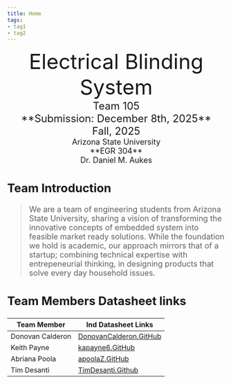 ```yaml
---
title: Home
tags:
- tag1
- tag2
---
```

<center>
<font size="8">Electrical Blinding System<br>
<font size="5">Team 105<br>
**Submission: December 8th, 2025**<br>
 Fall, 2025<br>
<font size="4">Arizona State University<br>
**EGR 304**<br>
Dr. Daniel M. Aukes<br>
  

</center>

## Team Introduction

>    We are a team of engineering students from Arizona State University, sharing a vision of transforming the innovative concepts of embedded system into feasible market ready solutions. While the foundation we hold is academic, our approach mirrors that of a startup; combining technical expertise with entrepeneurial thinking, in designing products that solve every day household issues.<br>
>




## Team Members Datasheet links

| **Team Member**        |**Ind Datasheet Links** |
| ---------------------- | -----------------------|
| Donovan Calderon               | [DonovanCalderon.GitHub](https://dcalde11.github.io//) |
| Keith Payne                | [kapayne6.GitHub](https://kapayne6.github.io/) |
| Abriana Poola                | [apoolaZ.GitHub](https://apoolaz.github.io) |
| Tim Desanti                | [TimDesanti.Github](https://TimDesanti.github.io) |
